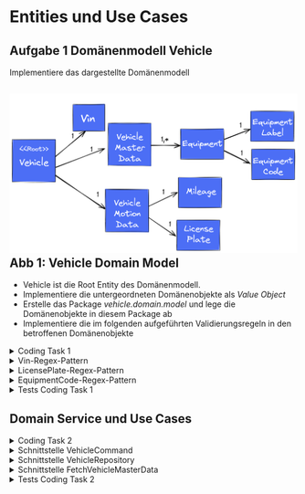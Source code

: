 # Entities und Use Cases


## Aufgabe 1 Domänenmodell Vehicle

Implementiere das dargestellte Domänenmodell

![Vehicle Domain Model](../img/vehicle-domain-model.png)
Abb 1: Vehicle Domain Model
- 
- Vehicle</i> ist die Root Entity des Domänenmodell</i>.</li>
    <li>Implementiere die untergeordneten Domänenobjekte als <i>Value Object</i></li>
   <li>Erstelle das Package <i>vehicle.domain.model</i> und lege die Domänenobjekte in diesem Package ab</li>
   <li>Implementiere die im folgenden aufgeführten Validierungsregeln in den betroffenen Domänenobjekte</li>

<details>
  <summary>Coding Task 1</summary>

<b>Domänenmodell Vehicle</b>
<br/>
<ol>
   <li>Implementiere das dargestellte Domänenmodell <i>Vehicle</i></li>
   <li><i>Vehicle</i> ist die Root Entity des Domänenmodell</i>.</li>
    <li>Implementiere die untergeordneten Domänenobjekte als <i>Value Object</i></li>
   <li>Erstelle das Package <i>vehicle.domain.model</i> und lege die Domänenobjekte in diesem Package ab</li>
   <li>Implementiere die im folgenden aufgeführten Validierungsregeln in den betroffenen Domänenobjekte</li>
</ol>

   <table>
       <tr>
           <th>Domain Object</th>
           <th>Validation Rule</th>
       </tr>
       <tr>
           <td>Vehicle</td>
           <td>Alle Eigenschaften müssen vorhanden und für sich valide sein.</td>
       </tr>
       <tr>
           <td>VIN</td>
           <td>Ein valider Wert muss dem Vin-Regex-Pattern folgen.</td>
       </tr>
       <tr>
           <td>LicensePlate</td>
           <td>Ein valider Wert muss dem LicensePlate-Regex-Pattern folgen.</td>
       </tr>
       <tr>
           <td>Mileage</td>
           <td>Der Kilometerstand muss größer 0 sein.</td>
       </tr>
       <tr>
           <td>EquipmentCode</td>
           <td>Ein valider Wert muss dem EquipmentCode-Regex-Pattern folgen.</td>
       </tr>
       <tr>
           <td>Alle anderen Domänenobjekte</td>
           <td>Kein Nullwerte, keine leeren oder blank Strings</td>
       </tr>
   </table>
</details>

   <details>
     <summary>Vin-Regex-Pattern</summary>
   
   ```java
   
   // examples
   // WP0ZZZ99ZTS392155
   // WBAOLZ99ZTS349156
   
   "(?=.*\\d|=.*[A-Z])(?=.*[A-Z])[A-Z0-9]{17}"
   
   ```
   </details>

   <details>
     <summary>LicensePlate-Regex-Pattern</summary>
   
   ```java
    "[A-ZÖÜÄ0-9]{1,5}[-]{0,1}[A-ZÖÜÄ0-9]{0,10}[-]{0,1}[A-ZÖÜÄ0-9]{0,4}""[A-ZÖÜÄ0-9]{1,5}[-]{0,1}[A-ZÖÜÄ0-9]{0,10}[-]{0,1}[A-ZÖÜÄ0-9]{0,4}"  
   ```
   </details>

   <details>
     <summary>EquipmentCode-Regex-Pattern</summary>

   ```java
   
   // examples
   // WP0ZZZ99ZTS392155
   // WBAOLZ99ZTS349156
   
   "(?=.*\d|=.*[A-Z])(?=.*[A-Z])[A-Z0-9]{17}"
   
   ```
   </details>

<details>
  <summary>Tests Coding Task 1</summary>
   <b>RUN</b> DomainEntityTest
   <br/>
   <b>RUN</b> CleanArchitectureFitnessFunction
</details>



## Domain Service und Use Cases

<details>
   <summary>Coding Task 2</summary>
   <b>Erstelle die ein- und ausgehenden Use Cases sowie den Use-Case-Connector (Stereotype Service)</b>
   <br/>
   <ol>
      <li>Erstelle das Package <i>domain.service</i> als Subpackage von <i>vehicle</i> und erstelle die Klasse <i>VehicleService</i> </li>
      <li>Erstelle die Packages <i>usecase.in</i> und <i>usecase.out</i> als Subpackages von <i>vehicle</i></li>
      <li>Erstelle den eingehenden Use Case <i>VehicleCommand</i> im dafür vorgesehenen Package mit der Schnittstelle <i>createVehicle</i></li>
      <li>Erstelle die ausgehenden Use Cases <i>VehicleRepository</i> und <i>FetchVehicleMasterData</i> im dafür vorgesehenen Package mit den dafür vorgesehenen Schnittstellen</li>
      <li>Implementiere den Anwendungsfall <i>createVehicle</i> im <i>VehicleService</i></li>
   </ol>

   </details>
   
   <details>
      <summary>Schnittstelle VehicleCommand</summary>

   ```java
   Vehicle createVehicle(Vin vin, VehicleMotionData vehicleMotionData);
   ```
   </details>

   <details>
      <summary>Schnittstelle VehicleRepository</summary>

   ```java
   Vehicle save(Vehicle vehicle);
   ```
   </details>

   <details>
      <summary>Schnittstelle FetchVehicleMasterData</summary>

   ```java
   VehicleMasterData fetch(Vin vin);
   ```
   </details>

<details>
  <summary>Tests Coding Task 2</summary>
   <b>RUN</b> UseCaseConnectorTest
   <br/>
   <b>RUN</b> CleanArchitectureFitnessFunction
</details>